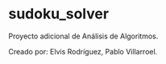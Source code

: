 # sudoku_solver
Proyecto adicional de Análisis de Algoritmos.

Creado por: Elvis Rodríguez, Pablo Villarroel.
